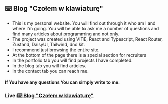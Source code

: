 <h2>⌨️ Blog "Czołem w klawiaturę" </h2>
<ul>
  <li> This is my personal website. You will find out through it who am I and where I'm going. You will be able to ask me a number of questions  and find many articles about programming and not only.</li>
  <li>The project was created using VITE, React and Typescript, React Router, Zustand, DaisyUI, Tailwind, dnd kit.</li>
  <li>I recommend just browsing the entire site.</li>
  <li>At the bottom of the page there is a special section for recruiters</li>
  <li>In the portfolio tab you will find projects I have completed.</li>
  <li>In the blog tab you will find articles.</li>
  <li>In the contact tab you can reach me.</li>
</ul>
<h4>If You have any questions You can simply write to me. </h4>

<h3> Live:<a href="https://czolem-w-klawiature.vercel.app/" target="blank" height="40" width="40">⌨️ Blog "Czołem w klawiaturę"</a></h3>
